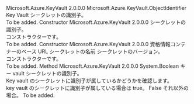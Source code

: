 <Type Name="SecretIdentifier" FullName="Microsoft.Azure.KeyVault.SecretIdentifier">
  <TypeSignature Language="C#" Value="public sealed class SecretIdentifier : Microsoft.Azure.KeyVault.ObjectIdentifier" />
  <TypeSignature Language="ILAsm" Value=".class public auto ansi sealed beforefieldinit SecretIdentifier extends Microsoft.Azure.KeyVault.ObjectIdentifier" />
  <TypeSignature Language="DocId" Value="T:Microsoft.Azure.KeyVault.SecretIdentifier" />
  <TypeSignature Language="VB.NET" Value="Public NotInheritable Class SecretIdentifier&#xA;Inherits ObjectIdentifier" />
  <TypeSignature Language="F#" Value="type SecretIdentifier = class&#xA;    inherit ObjectIdentifier" />
  <AssemblyInfo>
    <AssemblyName>Microsoft.Azure.KeyVault</AssemblyName>
    <AssemblyVersion>2.0.0.0</AssemblyVersion>
  </AssemblyInfo>
  <Base>
    <BaseTypeName>Microsoft.Azure.KeyVault.ObjectIdentifier</BaseTypeName>
  </Base>
  <Interfaces />
  <Docs>
    <summary>
            Key Vault シークレットの識別子。
            </summary>
    <remarks>To be added.</remarks>
  </Docs>
  <Members>
    <Member MemberName=".ctor">
      <MemberSignature Language="C#" Value="public SecretIdentifier (string identifier);" />
      <MemberSignature Language="ILAsm" Value=".method public hidebysig specialname rtspecialname instance void .ctor(string identifier) cil managed" />
      <MemberSignature Language="DocId" Value="M:Microsoft.Azure.KeyVault.SecretIdentifier.#ctor(System.String)" />
      <MemberSignature Language="VB.NET" Value="Public Sub New (identifier As String)" />
      <MemberSignature Language="F#" Value="new Microsoft.Azure.KeyVault.SecretIdentifier : string -&gt; Microsoft.Azure.KeyVault.SecretIdentifier" Usage="new Microsoft.Azure.KeyVault.SecretIdentifier identifier" />
      <MemberType>Constructor</MemberType>
      <AssemblyInfo>
        <AssemblyName>Microsoft.Azure.KeyVault</AssemblyName>
        <AssemblyVersion>2.0.0.0</AssemblyVersion>
      </AssemblyInfo>
      <Parameters>
        <Parameter Name="identifier" Type="System.String" />
      </Parameters>
      <Docs>
        <param name="identifier">シークレットの識別子。</param>
        <summary>
            コンストラクターです。
            </summary>
        <remarks>To be added.</remarks>
      </Docs>
    </Member>
    <Member MemberName=".ctor">
      <MemberSignature Language="C#" Value="public SecretIdentifier (string vaultBaseUrl, string name, string version = &quot;&quot;);" />
      <MemberSignature Language="ILAsm" Value=".method public hidebysig specialname rtspecialname instance void .ctor(string vaultBaseUrl, string name, string version) cil managed" />
      <MemberSignature Language="DocId" Value="M:Microsoft.Azure.KeyVault.SecretIdentifier.#ctor(System.String,System.String,System.String)" />
      <MemberSignature Language="VB.NET" Value="Public Sub New (vaultBaseUrl As String, name As String, Optional version As String = &quot;&quot;)" />
      <MemberSignature Language="F#" Value="new Microsoft.Azure.KeyVault.SecretIdentifier : string * string * string -&gt; Microsoft.Azure.KeyVault.SecretIdentifier" Usage="new Microsoft.Azure.KeyVault.SecretIdentifier (vaultBaseUrl, name, version)" />
      <MemberType>Constructor</MemberType>
      <AssemblyInfo>
        <AssemblyName>Microsoft.Azure.KeyVault</AssemblyName>
        <AssemblyVersion>2.0.0.0</AssemblyVersion>
      </AssemblyInfo>
      <Parameters>
        <Parameter Name="vaultBaseUrl" Type="System.String" />
        <Parameter Name="name" Type="System.String" />
        <Parameter Name="version" Type="System.String" />
      </Parameters>
      <Docs>
        <param name="vaultBaseUrl"> 資格情報コンテナーのベース URL</param>
        <param name="name">シークレットの名前 </param>
        <param name="version">シークレットのバージョン。</param>
        <summary>
            コンストラクターです。
            </summary>
        <remarks>To be added.</remarks>
      </Docs>
    </Member>
    <Member MemberName="IsSecretIdentifier">
      <MemberSignature Language="C#" Value="public static bool IsSecretIdentifier (string identifier);" />
      <MemberSignature Language="ILAsm" Value=".method public static hidebysig bool IsSecretIdentifier(string identifier) cil managed" />
      <MemberSignature Language="DocId" Value="M:Microsoft.Azure.KeyVault.SecretIdentifier.IsSecretIdentifier(System.String)" />
      <MemberSignature Language="VB.NET" Value="Public Shared Function IsSecretIdentifier (identifier As String) As Boolean" />
      <MemberSignature Language="F#" Value="static member IsSecretIdentifier : string -&gt; bool" Usage="Microsoft.Azure.KeyVault.SecretIdentifier.IsSecretIdentifier identifier" />
      <MemberType>Method</MemberType>
      <AssemblyInfo>
        <AssemblyName>Microsoft.Azure.KeyVault</AssemblyName>
        <AssemblyVersion>2.0.0.0</AssemblyVersion>
      </AssemblyInfo>
      <ReturnValue>
        <ReturnType>System.Boolean</ReturnType>
      </ReturnValue>
      <Parameters>
        <Parameter Name="identifier" Type="System.String" />
      </Parameters>
      <Docs>
        <param name="identifier">キー vault シークレットの識別子。</param>
        <summary>
            Key vault のシークレットに識別子が属しているかどうかを確認します。
            </summary>
        <returns>key vault のシークレットに識別子が属している場合は true。 False それ以外の場合。</returns>
        <remarks>To be added.</remarks>
      </Docs>
    </Member>
  </Members>
</Type>